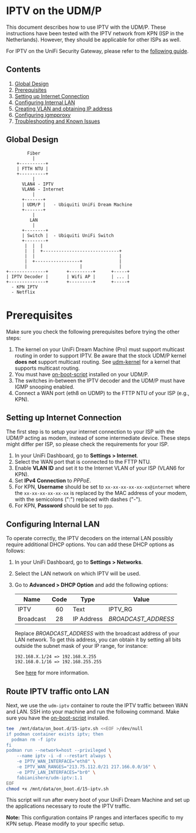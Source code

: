 # IPTV on the UDM/P

This document describes how to use IPTV with the UDM/P. These instructions have
been tested with the IPTV network from KPN (ISP in the Netherlands). However,
they should be applicable for other ISPs as well.

For IPTV on the UniFi Security Gateway, please refer to the
[following guide](https://github.com/basmeerman/unifi-usg-kpn).

## Contents

1. [Global Design](#global-design)
1. [Prerequisites](#prerequisites)
1. [Setting up Internet Connection](#setting-up-internet-connection)
1. [Configuring Internal LAN](#configuring-internal-lan)
1. [Creating VLAN and obtaining IP address](#creating-vlan-and-obtaining-ip-address)
1. [Configuring igmpproxy](#configuring-igmpproxy)
1. [Troubleshooting and Known Issues](#troubleshooting-and-known-issues)

## Global Design

```
        Fiber
          |
    +----------+
    | FTTH NTU |
    +----------+
          |
      VLAN4 - IPTV
      VLAN6 - Internet
          |
      +-------+
      | UDM/P |   - Ubiquiti UniFi Dream Machine
      +-------+
          |
         LAN
          |
      +--------+
      | Switch |  - Ubiquiti UniFi Switch
      +--------+
       |  |  |
       |  |  +-----------------------------+
       |  |                                |
       |  +-----------------+              |
       |                    |              |
+--------------+       +---------+      +-----+
| IPTV Decoder |       | Wifi AP |      | ... |
+--------------+       +---------+      +-----+
  - KPN IPTV
  - Netflix
```

# Prerequisites

Make sure you check the following prerequisites before trying the other steps:

1. The kernel on your UniFi Dream Machine (Pro) must support multicast routing
   in order to support IPTV. Be aware that the stock UDM/P kernel **does not**
   support multicast routing.
   See [udm-kernel](https://github.com/fabianishere/udm-kernel)
   for a kernel that supports multicast routing.
2. You must
   have [on-boot-script](https://github.com/boostchicken/udm-utilities/tree/master/on-boot-script)
   installed on your UDM/P.
3. The switches in-between the IPTV decoder and the UDM/P must have IGMP
   snooping enabled.
4. Connect a WAN port (eth8 on UDMP) to the FTTP NTU of your ISP (e.g., KPN).

## Setting up Internet Connection

The first step is to setup your internet connection to your ISP with the UDM/P
acting as modem, instead of some intermediate device. These steps might differ
per ISP, so please check the requirements for your ISP.

1. In your UniFi Dashboard, go to **Settings > Internet**.
2. Select the WAN port that is connected to the FTTP NTU.
3. Enable **VLAN ID** and set it to the Internet VLAN of your ISP (VLAN6 for
   KPN).
4. Set **IPv4 Connection** to _PPPoE_.
5. For KPN, **Username** should be set to `xx-xx-xx-xx-xx-xx@internet` where
   the `xx-xx-xx-xx-xx-xx` is replaced by the MAC address of your modem, with
   the semicolons (":") replaced with dashes ("-").
6. For KPN, **Password** should be set to `ppp`.

## Configuring Internal LAN

To operate correctly, the IPTV decoders on the internal LAN possibly require
additional DHCP options. You can add these DHCP options as follows:

1. In your UniFi Dashboard, go to **Settings > Networks**.
2. Select the LAN network on which IPTV will be used.
3. Go to **Advanced > DHCP Option** and add the following options:

   | Name      | Code | Type       | Value          |
      |-----------|:----:|------------|----------------|
   | IPTV      |  60  | Text       | IPTV_RG        |
   | Broadcast |  28  | IP Address | _BROADCAST_ADDRESS_ |

   Replace _BROADCAST_ADDRESS_ with the broadcast address of your LAN network.
   To get this address, you can obtain it by setting all bits outside the subnet
   mask of your IP range, for instance:
   ```
   192.168.X.1/24 => 192.168.X.255
   192.168.0.1/16 => 192.168.255.255
   ```
   See [here](https://en.wikipedia.org/wiki/Broadcast_address) for more
   information.

## Route IPTV traffic onto LAN

Next, we use the `udm-iptv` container to route the IPTV traffic between WAN and
LAN. SSH into your machine and run the following command. Make sure you have the
[on-boot-script](https://github.com/boostchicken/udm-utilities/tree/master/on-boot-script)
installed.

```bash
tee  /mnt/data/on_boot.d/15-iptv.sh <<EOF >/dev/null
if podman container exists iptv; then
  podman rm -f iptv
fi
podman run --network=host --privileged \
    --name iptv -i -d --restart always \
    -e IPTV_WAN_INTERFACE="eth8" \
    -e IPTV_WAN_RANGES="213.75.112.0/21 217.166.0.0/16" \
    -e IPTV_LAN_INTERFACES="br0" \
    fabianishere/udm-iptv:1.1
EOF
chmod +x /mnt/data/on_boot.d/15-iptv.sh
```

This script will run after every boot of your UniFi Dream Machine and set up the
applications necessary to route the IPTV traffic.

**Note:** This configuration contains IP ranges and interfaces specific to my
KPN setup. Please modify to your specific setup.
